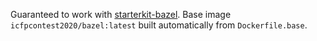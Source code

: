 Guaranteed to work with [starterkit-bazel](https://github.com/icfpcontest2020/starterkit-bazel).
Base image `icfpcontest2020/bazel:latest` built automatically from `Dockerfile.base`.
